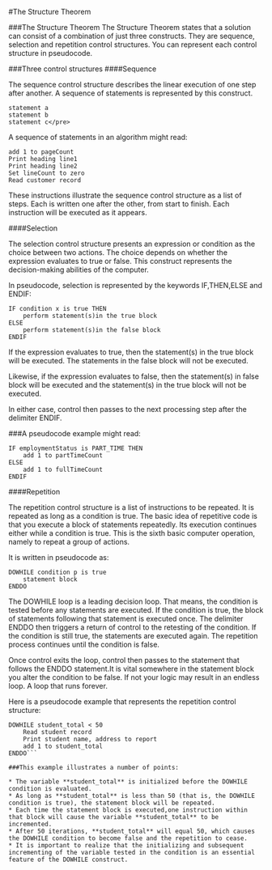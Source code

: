 #The Structure Theorem

###The Structure Theorem
The Structure Theorem states that a solution can consist of a combination of just three constructs. They are sequence, selection and repetition control structures. You can represent each control structure in pseudocode.

###Three control structures
####Sequence

The sequence control structure describes the linear execution of one step after another. A sequence of statements is represented by this construct.
```
statement a
statement b
statement c</pre>
```
A sequence of statements in an algorithm might read:
```
add 1 to pageCount
Print heading line1
Print heading line2
Set lineCount to zero
Read customer record
```

These instructions illustrate the sequence control structure as a list of steps. Each is written one after the other, from start to finish. Each instruction will be executed as it appears.

####Selection

The selection control structure presents an expression or condition as the choice between two actions. The choice depends on whether the expression evaluates to true or false. This construct represents the decision-making abilities of the computer. 

In pseudocode, selection is represented by the keywords IF,THEN,ELSE and ENDIF:
```
IF condition x is true THEN
    perform statement(s)in the true block
ELSE
    perform statement(s)in the false block
ENDIF
```

If the expression evaluates to true, then the statement(s) in the true block will be executed. The statements in the false block will not be executed.

Likewise, if the expression evaluates to false, then the statement(s) in false block will be executed and the statement(s) in the true block will not be executed.

In either case, control then passes to the next processing step after the delimiter ENDIF.

###A pseudocode example might read:
```
IF employmentStatus is PART_TIME THEN
    add 1 to partTimeCount
ELSE
    add 1 to fullTimeCount
ENDIF
````



####Repetition

The repetition control structure is a list of instructions to be  repeated. It is repeated as long as a condition is true. The basic idea of repetitive code is that you execute a block of statements repeatedly. Its execution continues either while a condition is true. This  is the sixth basic computer operation, namely to repeat a group of actions.

It is written in pseudocode as:
```
DOWHILE condition p is true
    statement block
ENDDO
```

The DOWHILE loop is a leading decision loop. That means, the condition is tested before any statements are executed. If the condition is true, the block of statements following that statement is executed once. The delimiter ENDDO then triggers a return of control to the retesting of the condition. If the condition is still true, the statements are executed again. The repetition process continues until the condition is false.

Once control exits the loop, control then passes to the statement that follows the ENDDO statement.It is vital somewhere in the statement block you alter the condition to be false. If not your logic may result in an endless loop. A loop that runs forever.

Here is a pseudocode example that represents the repetition control structure:

```Set student_total to zero
DOWHILE student_total < 50
    Read student record
    Print student name, address to report
    add 1 to student_total
ENDDO```

###This example illustrates a number of points:

* The variable **student_total** is initialized before the DOWHILE condition is evaluated.
* As long as **student_total** is less than 50 (that is, the DOWHILE condition is true), the statement block will be repeated.
* Each time the statement block is executed,one instruction within that block will cause the variable **student_total** to be incremented.
* After 50 iterations, **student_total** will equal 50, which causes the DOWHILE condition to become false and the repetition to cease.
* It is important to realize that the initializing and subsequent incrementing of the variable tested in the condition is an essential feature of the DOWHILE construct.

 